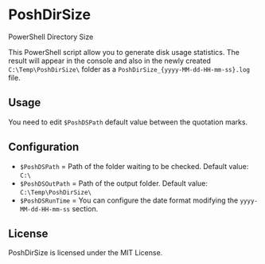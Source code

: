 # PoshDirSize

PowerShell Directory Size

This PowerShell script allow you to generate disk usage statistics.
The result will appear in the console and also in the newly created `C:\Temp\PoshDirSize\` folder as a `PoshDirSize_{yyyy-MM-dd-HH-mm-ss}.log` file.

## Usage

You need to edit `$PoshDSPath` default value between the quotation marks.

## Configuration

* `$PoshDSPath` = Path of the folder waiting to be checked. Default value: `C:\`
* `$PoshDSOutPath` = Path of the output folder. Default value: `C:\Temp\PoshDirSize\`
* `$PoshDSRunTime` = You can configure the date format modifying the `yyyy-MM-dd-HH-mm-ss` section.

## License

PoshDirSize is licensed under the MIT License.
